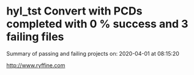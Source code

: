 # hyl_tst Convert with PCDs completed with 0 % success and 3 failing files

Summary of passing and failing projects on: 2020-04-01 at 08:15:20

http://www.ryffine.com
